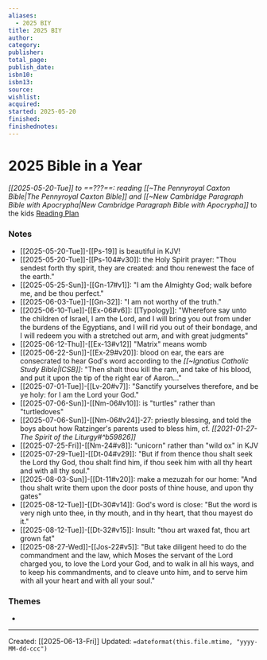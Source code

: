 ```yaml
---
aliases:
  - 2025 BIY
title: 2025 BIY
author: 
category: 
publisher: 
total_page: 
publish_date: 
isbn10: 
isbn13: 
source: 
wishlist: 
acquired: 
started: 2025-05-20
finished: 
finishednotes:
---
```

# 2025 Bible in a Year
*[[2025-05-20-Tue]] to ==???==: reading [[~The Pennyroyal Caxton Bible|The Pennyroyal Caxton Bible]] and [[~New Cambridge Paragraph Bible with Apocrypha|New Cambridge Paragraph Bible with Apocrypha]]* to the kids
[Reading Plan](https://cdn.shopify.com/s/files/1/1125/2740/files/the-official-365-day-reading-plan-for-the-bible-in-a-year_2.pdf?v=1611238365)

### Notes 
- [[2025-05-20-Tue]]-[[Ps-19]] is beautiful in KJV!
- [[2025-05-20-Tue]]-[[Ps-104#v30]]: the Holy Spirit prayer: "Thou sendest forth thy spirit, they are created: and thou renewest the face of the earth."
- [[2025-05-25-Sun]]-[[Gn-17#v1]]: "I am the Almighty God; walk before me, and be thou perfect." 
- [[2025-06-03-Tue]]-[[Gn-32]]: "I am not worthy of the truth."
- [[2025-06-10-Tue]]-[[Ex-06#v6]]: [[Typology]]: "Wherefore say unto the children of Israel, I am the Lord, and I will bring you out from under the burdens of the Egyptians, and I will rid you out of their bondage, and I will redeem you with a stretched out arm, and with great judgments"
- [[2025-06-12-Thu]]-[[Ex-13#v12]] "Matrix" means womb 
- [[2025-06-22-Sun]]-[[Ex-29#v20]]: blood on ear, the ears are consecrated to hear God's word according to the *[[~Ignatius Catholic Study Bible|ICSB]]*: "Then shalt thou kill the ram, and take of his blood, and put it upon the tip of the right ear of Aaron..."
- [[2025-07-01-Tue]]-[[Lv-20#v7]]: "Sanctify yourselves therefore, and be ye holy: for I am the Lord your God."
- [[2025-07-06-Sun]]-[[Nm-06#v10]]: is "turtles" rather than "turtledoves"
- [[2025-07-06-Sun]]-[[Nm-06#v24]]-27: priestly blessing, and told the boys about how Ratzinger's parents used to bless him, cf. *[[2021-01-27-The Spirit of the Liturgy#^b59826]]* 
- [[2025-07-25-Fri]]-[[Nm-24#v8]]: "unicorn" rather than "wild ox" in KJV
- [[2025-07-29-Tue]]-[[Dt-04#v29]]: "But if from thence thou shalt seek the Lord thy God, thou shalt find him, if thou seek him with all thy heart and with all thy soul."
- [[2025-08-03-Sun]]-[[Dt-11#v20]]: make a mezuzah for our home: "And thou shalt write them upon the door posts of thine house, and upon thy gates"
- [[2025-08-12-Tue]]-[[Dt-30#v14]]: God's word is close: "But the word is very nigh unto thee, in thy mouth, and in thy heart, that thou mayest do it."
- [[2025-08-12-Tue]]-[[Dt-32#v15]]: Insult: "thou art waxed fat, thou art grown fat"
- [[2025-08-27-Wed]]-[[Jos-22#v5]]: "But take diligent heed to do the commandment and the law, which Moses the servant of the Lord charged you, to love the Lord your God, and to walk in all his ways, and to keep his commandments, and to cleave unto him, and to serve him with all your heart and with all your soul."


### Themes
- 

---
Created: [[2025-06-13-Fri]]
Updated: `=dateformat(this.file.mtime, "yyyy-MM-dd-ccc")`
